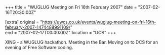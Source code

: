 +++
title = "WUGLUG Meeting on Fri 16th February 2007"
date = "2007-02-16T20:30:00Z"

[extra]
original = "https://uwcs.co.uk/events/wuglug-meeting-on-fri-16th-february-2007-1474488991109/"    
end = "2007-02-17T00:00:00Z"
location = "DCS"
+++

XING - a WUGLUG hackathon. Meeting in the Bar. Moving on to DCS for an evening of Free Software coding.

